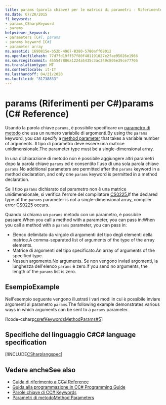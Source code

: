 ```yaml
---
title: params (parola chiave) per le matrici di parametri - Riferimento in C
ms.date: 07/20/2015
f1_keywords:
- params_CSharpKeyword
- params
helpviewer_keywords:
- parameters [C#], params
- params keyword [C#]
- parameter array
ms.assetid: 1690815e-b52b-4967-8380-5780aff08012
ms.openlocfilehash: 77d7fd19ff57f80f401191027e2fae95026e1966
ms.sourcegitcommit: 465547886a1224a5435c3ac349c805e39ce77706
ms.translationtype: MT
ms.contentlocale: it-IT
ms.lasthandoff: 04/21/2020
ms.locfileid: "81738833"
---
```

# <a name="params-c-reference"></a><span data-ttu-id="6d861-102">params (Riferimenti per C#)</span><span class="sxs-lookup"><span data-stu-id="6d861-102">params (C# Reference)</span></span>

<span data-ttu-id="6d861-103">Usando la parola chiave `params`, è possibile specificare un [parametro di metodo](method-parameters.md) che usa un numero variabile di argomenti.</span><span class="sxs-lookup"><span data-stu-id="6d861-103">By using the `params` keyword, you can specify a [method parameter](method-parameters.md) that takes a variable number of arguments.</span></span> <span data-ttu-id="6d861-104">Il tipo di parametro deve essere una matrice unidimensionale.</span><span class="sxs-lookup"><span data-stu-id="6d861-104">The parameter type must be a single-dimensional array.</span></span>

<span data-ttu-id="6d861-105">In una dichiarazione di metodo non è possibile aggiungere altri parametri dopo la parola chiave `params` ed è consentito l'uso di una sola parola chiave `params`.</span><span class="sxs-lookup"><span data-stu-id="6d861-105">No additional parameters are permitted after the `params` keyword in a method declaration, and only one `params` keyword is permitted in a method declaration.</span></span>

<span data-ttu-id="6d861-106">Se il tipo `params` dichiarato del parametro non è una matrice unidimensionale, si verifica l'errore del compilatore [CS0225.](../../misc/cs0225.md)</span><span class="sxs-lookup"><span data-stu-id="6d861-106">If the declared type of the `params` parameter is not a single-dimensional array, compiler error [CS0225](../../misc/cs0225.md) occurs.</span></span>

<span data-ttu-id="6d861-107">Quando si chiama un `params` metodo con un parametro, è possibile passare:When you call a method with a parameter, you can pass in:</span><span class="sxs-lookup"><span data-stu-id="6d861-107">When you call a method with a `params` parameter, you can pass in:</span></span>

- <span data-ttu-id="6d861-108">Elenco delimitato da virgole di argomenti del tipo degli elementi della matrice.</span><span class="sxs-lookup"><span data-stu-id="6d861-108">A comma-separated list of arguments of the type of the array elements.</span></span>
- <span data-ttu-id="6d861-109">Matrice di argomenti del tipo specificato.</span><span class="sxs-lookup"><span data-stu-id="6d861-109">An array of arguments of the specified type.</span></span>
- <span data-ttu-id="6d861-110">Nessun argomento.</span><span class="sxs-lookup"><span data-stu-id="6d861-110">No arguments.</span></span> <span data-ttu-id="6d861-111">Se non vengono inviati argomenti, la lunghezza dell'elenco `params` è zero.</span><span class="sxs-lookup"><span data-stu-id="6d861-111">If you send no arguments, the length of the `params` list is zero.</span></span>

## <a name="example"></a><span data-ttu-id="6d861-112">Esempio</span><span class="sxs-lookup"><span data-stu-id="6d861-112">Example</span></span>

<span data-ttu-id="6d861-113">Nell'esempio seguente vengono illustrati i vari modi in cui è possibile inviare argomenti al parametro `params`.</span><span class="sxs-lookup"><span data-stu-id="6d861-113">The following example demonstrates various ways in which arguments can be sent to a `params` parameter.</span></span>

[!code-csharp[csrefKeywordsMethodParams#5](~/samples/snippets/csharp/VS_Snippets_VBCSharp/csrefKeywordsMethodParams/CS/csrefKeywordsMethodParams.cs#5)]

## <a name="c-language-specification"></a><span data-ttu-id="6d861-114">Specifiche del linguaggio C#</span><span class="sxs-lookup"><span data-stu-id="6d861-114">C# language specification</span></span>

[!INCLUDE[CSharplangspec](~/includes/csharplangspec-md.md)]

## <a name="see-also"></a><span data-ttu-id="6d861-115">Vedere anche</span><span class="sxs-lookup"><span data-stu-id="6d861-115">See also</span></span>

- [<span data-ttu-id="6d861-116">Guida di riferimento a C</span><span class="sxs-lookup"><span data-stu-id="6d861-116">C# Reference</span></span>](../index.md)
- [<span data-ttu-id="6d861-117">Guida alla programmazione in C</span><span class="sxs-lookup"><span data-stu-id="6d861-117">C# Programming Guide</span></span>](../../programming-guide/index.md)
- [<span data-ttu-id="6d861-118">Parole chiave di C</span><span class="sxs-lookup"><span data-stu-id="6d861-118">C# Keywords</span></span>](index.md)
- [<span data-ttu-id="6d861-119">Parametri di metodo</span><span class="sxs-lookup"><span data-stu-id="6d861-119">Method Parameters</span></span>](method-parameters.md)
